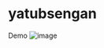 # yatubsengan
Demo
![image](https://user-images.githubusercontent.com/88422836/188142214-f3f78919-534f-4e46-a1aa-a7c8c7b5fbbd.png)
